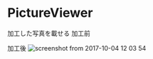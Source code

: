 # PictureViewer

加工した写真を載せる
加工前


加工後
![screenshot from 2017-10-04 12 03 54](https://user-images.githubusercontent.com/29031020/31158392-637a82de-a8fc-11e7-8d99-eaaf2ff90ea0.png)
